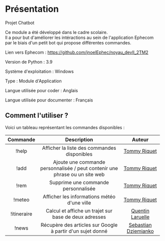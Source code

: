 # Présentation


Projet Chatbot

Ce module a été développé dans le cadre scolaire.  
Il a pour but d'améliorer les intéractions au sein de l'application Ephecom par le biais d'un petit bot qui propose différentes commandes.  

Lien vers Ephecom : https://github.com/jnoelEphec/noyau_devII_2TM2

Version de Python : 3.9

Système d'exploitation : Windows

Type : Module d'Application

Langue utilisée pour coder : Anglais

Langue utilisée pour documenter : Français 


## Comment l'utiliser ?

Voici un tableau représentant les commandes disponibles :

| Commande | Description | Auteur
|:---:|:---:|:---:
| !help | Afficher la liste des commandes disponibles | [Tommy Riquet](https://github.com/ImNeow)
| !add | Ajoute une commande personnalisée / peut contenir une phrase ou un site web | [Tommy Riquet](https://github.com/ImNeow)
| !rem | Supprime une commande personnalisée | [Tommy Riquet](https://github.com/ImNeow)
| !meteo | Afficher les informations météo d'une ville | [Tommy Riquet](https://github.com/ImNeow)
| !itineraire | Calcul et affiche un trajet sur base de deux adresses | [Quentin Laruelle](https://github.com/QuentinLaruelle)
| !news | Récupère des articles sur Google à partir d'un sujet donné | [Sebastian Dziemianko](https://github.com/DziemiankoSebastian)
  
